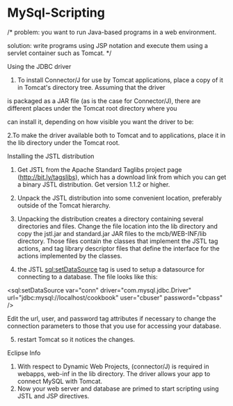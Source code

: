 # MySql-Scripting

/* problem: you want to run Java-based programs in a web environment.

solution: write programs using JSP notation and execute them using a servlet container such as Tomcat. */

Using the JDBC driver

1. To install Connector/J for use by Tomcat applications, place a copy of it in Tomcat's directory tree. Assuming that the driver

is packaged as a JAR file (as is the case for Connector/J), there are different places under the Tomcat root directory where you

can install it, depending on how visible you want the driver to be: 


2.To make the driver available both to Tomcat and to applications, place it in the lib directory under the Tomcat root.


Installing the JSTL distribution

1. Get JSTL from the Apache Standard Taglibs project page (http://bit.ly/tagslibs), which has a download link from which you can get a binary JSTL distribution.
Get version 1.1.2 or higher.

2. Unpack the JSTL distribution into some convenient location, preferably outside of the Tomcat hierarchy.

3. Unpacking the distribution creates a directory containing several directories and files. Change the file location into the lib directory 
and copy the jstl.jar and standard.jar JAR files to the mcb/WEB-INF/lib directory. Those files contain the classes that implement the JSTL tag actions,
and tag library descriptor files that define the interface for the actions implemented by the classes.

4. the JSTL <sql:setDataSource> tag is used to setup a datasource for connecting to a database. The file looks like this:

<sql:setDataSource
var="conn"
driver="com.mysql.jdbc.Driver"
url="jdbc:mysql://localhost/cookbook"
user="cbuser"
password="cbpass"
/>

Edit the url, user, and password tag attributes if necessary to change the connection parameters to those that you use for 
accessing your database. 

5. restart Tomcat so it notices the changes.


Eclipse Info

1. With respect to Dynamic Web Projects, (connector/J) is required in webapps, web-inf in the lib directory. The driver allows your app to connect MySQL with Tomcat.
2. Now your web server and database are primed to start scripting using JSTL and JSP directives.
